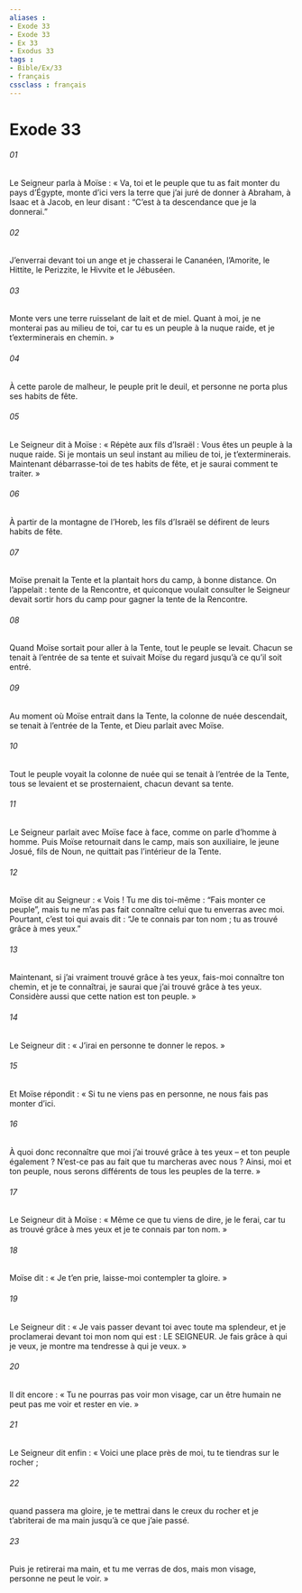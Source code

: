 ```yaml
---
aliases : 
- Exode 33
- Exode 33
- Ex 33
- Exodus 33
tags : 
- Bible/Ex/33
- français
cssclass : français
---
```


# Exode 33

###### 01
Le Seigneur parla à Moïse : « Va, toi et le peuple que tu as fait monter du pays d’Égypte, monte d’ici vers la terre que j’ai juré de donner à Abraham, à Isaac et à Jacob, en leur disant : “C’est à ta descendance que je la donnerai.”
###### 02
J’enverrai devant toi un ange et je chasserai le Cananéen, l’Amorite, le Hittite, le Perizzite, le Hivvite et le Jébuséen.
###### 03
Monte vers une terre ruisselant de lait et de miel. Quant à moi, je ne monterai pas au milieu de toi, car tu es un peuple à la nuque raide, et je t’exterminerais en chemin. »
###### 04
À cette parole de malheur, le peuple prit le deuil, et personne ne porta plus ses habits de fête.
###### 05
Le Seigneur dit à Moïse : « Répète aux fils d’Israël : Vous êtes un peuple à la nuque raide. Si je montais un seul instant au milieu de toi, je t’exterminerais. Maintenant débarrasse-toi de tes habits de fête, et je saurai comment te traiter. »
###### 06
À partir de la montagne de l’Horeb, les fils d’Israël se défirent de leurs habits de fête.
###### 07
Moïse prenait la Tente et la plantait hors du camp, à bonne distance. On l’appelait : tente de la Rencontre, et quiconque voulait consulter le Seigneur devait sortir hors du camp pour gagner la tente de la Rencontre.
###### 08
Quand Moïse sortait pour aller à la Tente, tout le peuple se levait. Chacun se tenait à l’entrée de sa tente et suivait Moïse du regard jusqu’à ce qu’il soit entré.
###### 09
Au moment où Moïse entrait dans la Tente, la colonne de nuée descendait, se tenait à l’entrée de la Tente, et Dieu parlait avec Moïse.
###### 10
Tout le peuple voyait la colonne de nuée qui se tenait à l’entrée de la Tente, tous se levaient et se prosternaient, chacun devant sa tente.
###### 11
Le Seigneur parlait avec Moïse face à face, comme on parle d’homme à homme. Puis Moïse retournait dans le camp, mais son auxiliaire, le jeune Josué, fils de Noun, ne quittait pas l’intérieur de la Tente.
###### 12
Moïse dit au Seigneur : « Vois ! Tu me dis toi-même : “Fais monter ce peuple”, mais tu ne m’as pas fait connaître celui que tu enverras avec moi. Pourtant, c’est toi qui avais dit : “Je te connais par ton nom ; tu as trouvé grâce à mes yeux.”
###### 13
Maintenant, si j’ai vraiment trouvé grâce à tes yeux, fais-moi connaître ton chemin, et je te connaîtrai, je saurai que j’ai trouvé grâce à tes yeux. Considère aussi que cette nation est ton peuple. »
###### 14
Le Seigneur dit : « J’irai en personne te donner le repos. »
###### 15
Et Moïse répondit : « Si tu ne viens pas en personne, ne nous fais pas monter d’ici.
###### 16
À quoi donc reconnaître que moi j’ai trouvé grâce à tes yeux – et ton peuple également ? N’est-ce pas au fait que tu marcheras avec nous ? Ainsi, moi et ton peuple, nous serons différents de tous les peuples de la terre. »
###### 17
Le Seigneur dit à Moïse : « Même ce que tu viens de dire, je le ferai, car tu as trouvé grâce à mes yeux et je te connais par ton nom. »
###### 18
Moïse dit : « Je t’en prie, laisse-moi contempler ta gloire. »
###### 19
Le Seigneur dit : « Je vais passer devant toi avec toute ma splendeur, et je proclamerai devant toi mon nom qui est : LE SEIGNEUR. Je fais grâce à qui je veux, je montre ma tendresse à qui je veux. »
###### 20
Il dit encore : « Tu ne pourras pas voir mon visage, car un être humain ne peut pas me voir et rester en vie. »
###### 21
Le Seigneur dit enfin : « Voici une place près de moi, tu te tiendras sur le rocher ;
###### 22
quand passera ma gloire, je te mettrai dans le creux du rocher et je t’abriterai de ma main jusqu’à ce que j’aie passé.
###### 23
Puis je retirerai ma main, et tu me verras de dos, mais mon visage, personne ne peut le voir. »

